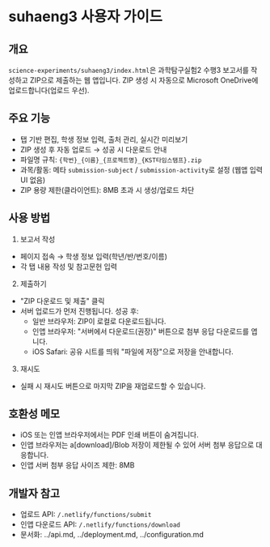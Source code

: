 # suhaeng3 사용자 가이드

## 개요

`science-experiments/suhaeng3/index.html`은 과학탐구실험2 수행3 보고서를 작성하고 ZIP으로 제출하는 웹 앱입니다. ZIP 생성 시 자동으로 Microsoft OneDrive에 업로드합니다(업로드 우선).

## 주요 기능

- 탭 기반 편집, 학생 정보 입력, 출처 관리, 실시간 미리보기
- ZIP 생성 후 자동 업로드 → 성공 시 다운로드 안내
- 파일명 규칙: `{학번}_{이름}_{프로젝트명}_{KST타임스탬프}.zip`
- 과목/활동: 메타 `submission-subject` / `submission-activity`로 설정 (웹앱 입력 UI 없음)
- ZIP 용량 제한(클라이언트): 8MB 초과 시 생성/업로드 차단

## 사용 방법

1) 보고서 작성
- 페이지 접속 → 학생 정보 입력(학년/반/번호/이름)
- 각 탭 내용 작성 및 참고문헌 입력

2) 제출하기
- "ZIP 다운로드 및 제출" 클릭
- 서버 업로드가 먼저 진행됩니다. 성공 후:
  - 일반 브라우저: ZIP이 로컬로 다운로드됩니다.
  - 인앱 브라우저: "서버에서 다운로드(권장)" 버튼으로 첨부 응답 다운로드를 엽니다.
  - iOS Safari: 공유 시트를 띄워 "파일에 저장"으로 저장을 안내합니다.

3) 재시도
- 실패 시 재시도 버튼으로 마지막 ZIP을 재업로드할 수 있습니다.

## 호환성 메모

- iOS 또는 인앱 브라우저에서는 PDF 인쇄 버튼이 숨겨집니다.
- 인앱 브라우저는 a[download]/Blob 저장이 제한될 수 있어 서버 첨부 응답으로 대응합니다.
 - 인앱 서버 첨부 응답 사이즈 제한: 8MB

## 개발자 참고

- 업로드 API: `/.netlify/functions/submit`
- 인앱 다운로드 API: `/.netlify/functions/download`
- 문서화: ../api.md, ../deployment.md, ../configuration.md